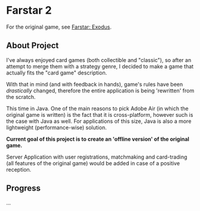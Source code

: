 # Farstar 2  
  
For the original game, see [Farstar: Exodus](https://github.com/Dark-Gran/Farstar-Exodus).  
  
## About Project  
  
I've always enjoyed card games (both collectible and "classic"), so after an attempt to merge them with a strategy genre, I decided to make a game that actually fits the "card game" description.  
  
With that in mind (and with feedback in hands), game's rules have been _drastically_ changed, therefore the entire application is being 'rewritten' from the scratch.  
  
This time in Java. One of the main reasons to pick Adobe Air (in which the original game is written) is the fact that it is cross-platform, however such is the case with Java as well. For applications of this size, Java is also a more lightweight (performance-wise) solution.  
  
**Current goal of this project is to create an 'offline version' of the original game.**  
  
Server Application with user registrations, matchmaking and card-trading (all features of the original game) would be added in case of a positive reception.  
  
## Progress  
  
...  
  
  
